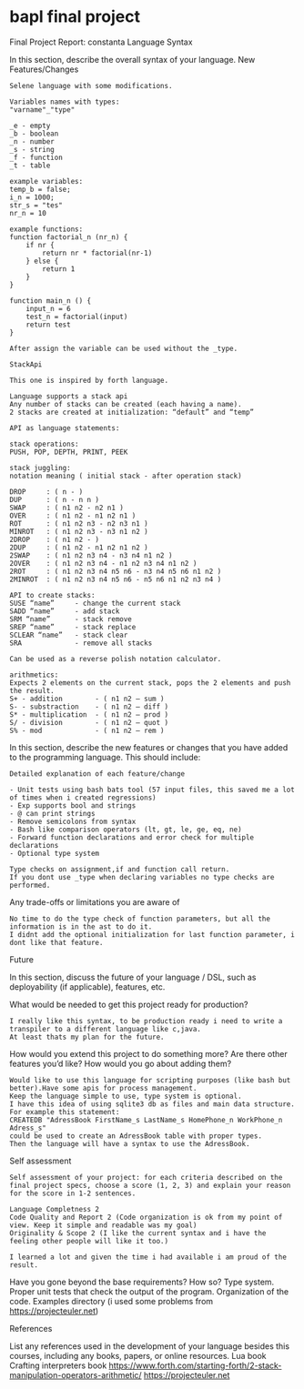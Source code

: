 # bapl final project

Final Project Report: constanta
Language Syntax

In this section, describe the overall syntax of your language.
New Features/Changes

    Selene language with some modifications.

    Variables names with types:
    "varname"_"type"

    _e - empty
    _b - boolean
    _n - number
    _s - string
    _f - function
    _t - table

    example variables:
    temp_b = false;
    i_n = 1000;
    str_s = "tes"
    nr_n = 10

    example functions:
    function factorial_n (nr_n) {
        if nr {
            return nr * factorial(nr-1)
        } else {
            return 1
        }
    }

    function main_n () {
        input_n = 6
        test_n = factorial(input)
        return test
    }

    After assign the variable can be used without the _type.

    StackApi

    This one is inspired by forth language.

    Language supports a stack api
    Any number of stacks can be created (each having a name).
    2 stacks are created at initialization: “default” and “temp”

    API as language statements:

    stack operations:
    PUSH, POP, DEPTH, PRINT, PEEK

    stack juggling:
    notation meaning ( initial stack - after operation stack)

    DROP     : ( n - )
    DUP      : ( n - n n )
    SWAP     : ( n1 n2 - n2 n1 )
    OVER     : ( n1 n2 - n1 n2 n1 )
    ROT      : ( n1 n2 n3 - n2 n3 n1 )
    MINROT   : ( n1 n2 n3 - n3 n1 n2 )
    2DROP    : ( n1 n2 - )
    2DUP     : ( n1 n2 - n1 n2 n1 n2 )
    2SWAP    : ( n1 n2 n3 n4 - n3 n4 n1 n2 )
    2OVER    : ( n1 n2 n3 n4 - n1 n2 n3 n4 n1 n2 )
    2ROT     : ( n1 n2 n3 n4 n5 n6 - n3 n4 n5 n6 n1 n2 )
    2MINROT  : ( n1 n2 n3 n4 n5 n6 - n5 n6 n1 n2 n3 n4 )

    API to create stacks:
    SUSE “name”     - change the current stack
    SADD “name”     - add stack
    SRM “name”      - stack remove
    SREP “name”     - stack replace
    SCLEAR “name”   - stack clear
    SRA             - remove all stacks

    Can be used as a reverse polish notation calculator.

    arithmetics:
    Expects 2 elements on the current stack, pops the 2 elements and push the result.
    S+ - addition        - ( n1 n2 — sum )
    S- - substraction    - ( n1 n2 — diff )
    S* - multiplication  - ( n1 n2 — prod )
    S/ - division        - ( n1 n2 — quot )
    S% - mod             - ( n1 n2 — rem )

In this section, describe the new features or changes that you have added to the programming language. This should include:

    Detailed explanation of each feature/change

    - Unit tests using bash bats tool (57 input files, this saved me a lot of times when i created regressions)
    - Exp supports bool and strings
    - @ can print strings
    - Remove semicolons from syntax
    - Bash like comparison operators (lt, gt, le, ge, eq, ne)
    - Forward function declarations and error check for multiple declarations
    - Optional type system

    Type checks on assignment,if and function call return.
    If you dont use _type when declaring variables no type checks are performed.

Any trade-offs or limitations you are aware of

    No time to do the type check of function parameters, but all the information is in the ast to do it.
    I didnt add the optional initialization for last function parameter, i dont like that feature.

Future

In this section, discuss the future of your language / DSL, such as deployability (if applicable), features, etc.

What would be needed to get this project ready for production?

    I really like this syntax, to be production ready i need to write a transpiler to a different language like c,java.
    At least thats my plan for the future.

How would you extend this project to do something more? Are there other features you’d like? How would you go about adding them?

    Would like to use this language for scripting purposes (like bash but better).Have some apis for process management.
    Keep the language simple to use, type system is optional.
    I have this idea of using sqlite3 db as files and main data structure.
    For example this statement: 
    CREATEDB "AdressBook FirstName_s LastName_s HomePhone_n WorkPhone_n Adress_s"
    could be used to create an AdressBook table with proper types.
    Then the language will have a syntax to use the AdressBook.

Self assessment

    Self assessment of your project: for each criteria described on the final project specs, choose a score (1, 2, 3) and explain your reason for the score in 1-2 sentences.
    
    Language Completness 2
    Code Quality and Report 2 (Code organization is ok from my point of view. Keep it simple and readable was my goal)
    Originality & Scope 2 (I like the current syntax and i have the feeling other people will like it too.)

    I learned a lot and given the time i had available i am proud of the result.

Have you gone beyond the base requirements? How so?
    Type system.
    Proper unit tests that check the output of the program.
    Organization of the code.
    Examples directory (i used some problems from https://projecteuler.net)

References

List any references used in the development of your language besides this courses, including any books, papers, or online resources.
    Lua book
    Crafting interpreters book
    https://www.forth.com/starting-forth/2-stack-manipulation-operators-arithmetic/
    https://projecteuler.net
